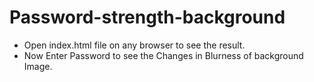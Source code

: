 # Password-strength-background
- Open index.html file on any browser to see the result.
- Now Enter Password to see  the Changes in Blurness of background Image.
